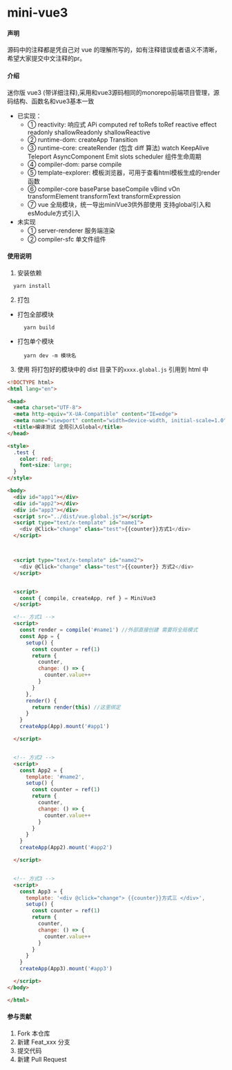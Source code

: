 # mini-vue3

#### 声明

源码中的注释都是凭自己对 vue 的理解所写的，如有注释错误或者语义不清晰，希望大家提交中文注释的pr。

#### 介绍

迷你版 vue3 (带详细注释),采用和vue3源码相同的monorepo前端项目管理，源码结构、函数名和vue3基本一致

- 已实现：
  - ① reactivity: 响应式 APi computed ref toRefs toRef reactive effect readonly shallowReadonly shallowReactive
  - ② runtime-dom: createApp Transition
  - ③ runtime-core: createRender (包含 diff 算法) watch KeepAlive Teleport AsyncComponent Emit slots scheduler 组件生命周期
  - ④ compiler-dom: parse compile
  - ⑤ template-explorer: 模板浏览器，可用于查看html模板生成的render函数
  - ⑥ compiler-core baseParse baseCompile vBind vOn transformElement transformText transformExpression
  - ⑦ vue 全局模块，统一导出miniVue3供外部使用 支持global引入和esModule方式引入
- 未实现
  - ① server-renderer 服务端渲染
  - ② compiler-sfc 单文件组件
#### 使用说明

1. 安装依赖

```
  yarn install
```

2. 打包

- 打包全部模块
  ```
    yarn build
  ```
- 打包单个模块
  ```
    yarn dev -m 模块名
  ```

3. 使用
   将打包好的模块中的 dist 目录下的`xxxx.global.js` 引用到 html 中

```html
<!DOCTYPE html>
<html lang="en">

<head>
  <meta charset="UTF-8">
  <meta http-equiv="X-UA-Compatible" content="IE=edge">
  <meta name="viewport" content="width=device-width, initial-scale=1.0">
  <title>编译测试 全局引入Global</title>
</head>

<style>
  .test {
    color: red;
    font-size: large;
  }
</style>

<body>
  <div id="app1"></div>
  <div id="app2"></div>
  <div id="app3"></div>
  <script src="../dist/vue.global.js"></script>
  <script type="text/x-template" id="name1">
    <div @Click="change" class="test">{{counter}}方式1</div>
  </script>



  <script type="text/x-template" id="name2">
    <div @Click="change" class="test">{{counter}} 方式2</div>
  </script>


  <script>
    const { compile, createApp, ref } = MiniVue3
  </script>

  <!-- 方式1 -->
  <script>
    const render = compile('#name1') //外部直接创建 需要将全局模式
    const App = {
      setup() {
        const counter = ref(1)
        return {
          counter,
          change: () => {
            counter.value++
          }
        }
      },
      render() {
        return render(this) //这里绑定
      }
    }
    createApp(App).mount('#app1')

  </script>


  <!-- 方式2 -->
  <script>
    const App2 = {
      template: '#name2',
      setup() {
        const counter = ref(1)
        return {
          counter,
          change: () => {
            counter.value++
          }
        }
      }
    }
    createApp(App2).mount('#app2')

  </script>


  <!-- 方式3 -->
  <script>
    const App3 = {
      template: '<div @click="change"> {{counter}}方式三 </div>',
      setup() {
        const counter = ref(1)
        return {
          counter,
          change: () => {
            counter.value++
          }
        }
      }
    }
    createApp(App3).mount('#app3')

  </script>
</body>

</html>
```

#### 参与贡献

1.  Fork 本仓库
2.  新建 Feat_xxx 分支
3.  提交代码
4.  新建 Pull Request

